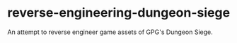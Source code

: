 # reverse-engineering-dungeon-siege
An attempt to reverse engineer game assets of GPG's Dungeon Siege.
